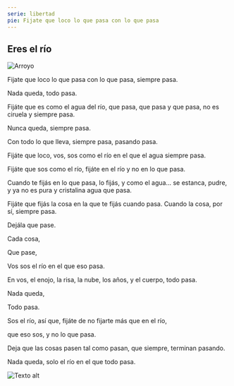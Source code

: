 ```yaml
---
serie: libertad
pie: Fijate que loco lo que pasa con lo que pasa
---
```


## Eres el río

![Arroyo](/foto/fb_arroyo.webp)

Fijate que loco lo que pasa con lo que pasa,
siempre pasa.

Nada queda, todo pasa.

Fijáte que es como el agua del río,
que pasa, que pasa y que pasa, no es ciruela y siempre pasa.

Nunca queda, siempre pasa.

Con todo lo que lleva, siempre pasa,
pasando pasa.

Fijáte que loco, vos, sos como el río en el que el agua siempre pasa.

Fijáte que sos como el río, fijáte en el río y no en lo que pasa.

Cuando te fijás en lo que pasa, lo fijás, y como el agua…
se estanca, pudre, y ya no es pura y cristalina agua que pasa.

Fijáte que fijás la cosa en la que te fijás cuando pasa. Cuando la cosa, por sí, siempre pasa.

Dejála que pase.

Cada cosa,

Que pase,

Vos sos el río en el que eso pasa.

En vos, el enojo, la risa, la nube, los años, y el cuerpo, todo pasa.

Nada queda,

Todo pasa.

Sos el río, así que, fijáte de no fijarte más que en el río,

que eso sos, y no lo que pasa.

Deja que las cosas pasen tal como pasan,
que siempre, terminan pasando.

Nada queda, solo el río en el que todo pasa.

![Texto alt](/foto/fb_arroyo.webp)
